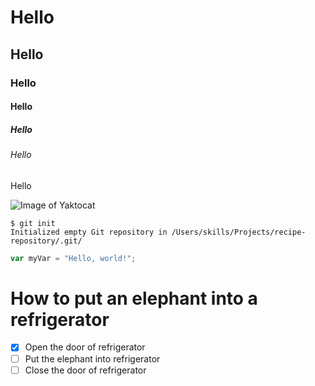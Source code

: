 # Hello
## Hello
### Hello
#### Hello
##### Hello
###### Hello

Hello

![Image of Yaktocat](https://octodex.github.com/images/yaktocat.png)

```
$ git init
Initialized empty Git repository in /Users/skills/Projects/recipe-repository/.git/
```

``` javascript
var myVar = "Hello, world!";
```

# How to put an elephant into a refrigerator

- [x] Open the door of refrigerator
- [ ] Put the elephant into refrigerator
- [ ] Close the door of refrigerator
